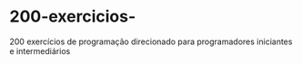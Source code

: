 # 200-exercicios-
200 exercícios de programação direcionado para programadores iniciantes e intermediários

